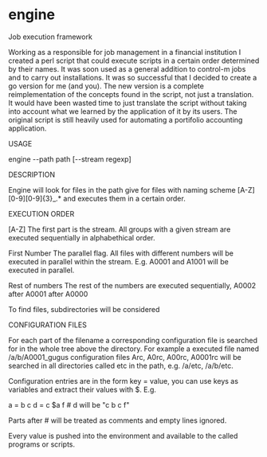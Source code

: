 # engine
Job execution framework

Working as a responsible for job management in a financial institution I created a perl script that could execute scripts in a certain order determined by their names. It was soon used as a general addition to control-m jobs and to carry out installations. It was so successful that I decided to create a go version for me (and you). The new version is a complete reimplementation of the concepts found in the script, not just a translation. It would have been wasted time to just translate the script without taking into account what we learned by the application of it by its users.
The original script is still heavily used for automating a portifolio accounting application.

USAGE

engine --path path [--stream regexp]

DESCRIPTION

Engine will look for files in the path give for files with naming scheme [A-Z][0-9][0-9]{3}_.* and executes them in a certain order.

EXECUTION ORDER

[A-Z]
The first part is the stream. All groups with a given stream are executed sequentially in alphabethical order.

First Number
The parallel flag. All files with different numbers will be executed in parallel within the stream. E.g. A0001 and A1001 will be executed in parallel.

Rest of numbers
The rest of the numbers are executed sequentially, A0002 after A0001 after A0000

To find files, subdirectories will be considered

CONFIGURATION FILES

For each part of the filename a corresponding configuration file is searched for in the whole tree above the directory. For example a executed file named /a/b/A0001_gugus configuration files Arc, A0rc, A00rc, A0001rc will be searched in all directories called etc in the path, e.g. /a/etc, /a/b/etc.

Configuration entries are in the form key = value, you can use keys as variables and extract their values with $. E.g.

a = b c
d = c $a f # d will be "c b c f"

Parts after # will be treated as comments and empty lines ignored.

Every value is pushed into the environment and available to the called programs or scripts.

